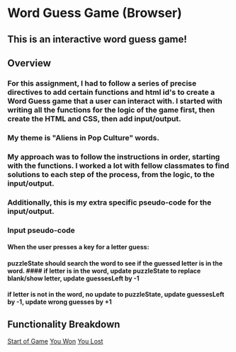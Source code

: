 # Word Guess Game (Browser)

## **This is an interactive word guess game!**

## Overview
 
### For this assignment, I had to follow a series of precise directives to add certain functions and html id's to create a Word Guess game that a user can interact with. I started with writing all the functions for the logic of the game first, then create the HTML and CSS, then add input/output.

### My theme is "Aliens in Pop Culture" words.

### My approach was to follow the instructions in order, starting with the functions. I worked a lot with fellow classmates to find solutions to each step of the process, from the logic, to the input/output.
### Additionally, this is my extra specific pseudo-code for the input/output.
### Input pseudo-code
#### When the user presses a key for a letter guess:
#### puzzleState should search the word to see if the guessed letter is in the word. #### if letter is in the word, update puzzleState to replace blank/show letter, update guessesLeft by -1
#### if letter is not in the word, no update to puzzleState, update guessesLeft by -1, update wrong guesses by +1


## Functionality Breakdown
[Start of Game](Start_of_Game.gif)
[You Won](You_Won.gif)
[You Lost](You_Lost.gif)